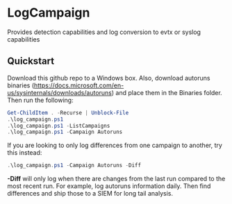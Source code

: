 # LogCampaign
Provides detection capabilities and log conversion to evtx or syslog capabilities

## Quickstart
Download this github repo to a Windows box. Also, download autoruns binaries (https://docs.microsoft.com/en-us/sysinternals/downloads/autoruns) and place them in the Binaries folder. Then run the following:

```powershell
Get-ChildItem . -Recurse | Unblock-File
.\log_campaign.ps1
.\log_campaign.ps1 -ListCampaigns
.\log_campaign.ps1 -Campaign Autoruns
```

If you are looking to only log differences from one campaign to another, try this instead:

```powershell
.\log_campaign.ps1 -Campaign Autoruns -Diff
```

**-Diff** will only log when there are changes from the last run compared to the most recent run. For example, log autoruns information daily. Then find differences and ship those to a SIEM for long tail analysis.
